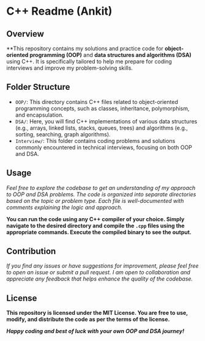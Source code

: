 # C++ Readme (Ankit)

## Overview
**This repository contains my solutions and practice code for **object-oriented programming (OOP)** and **data structures and algorithms (DSA)** using C++. It is specifically tailored to help me prepare for coding interviews and improve my problem-solving skills.

## Folder Structure
- `OOP/`: This directory contains C++ files related to object-oriented programming concepts, such as classes, inheritance, polymorphism, and encapsulation.
- `DSA/`: Here, you will find C++ implementations of various data structures (e.g., arrays, linked lists, stacks, queues, trees) and algorithms (e.g., sorting, searching, graph algorithms).
- `Interview/`: This folder contains coding problems and solutions commonly encountered in technical interviews, focusing on both OOP and DSA.

## Usage
*Feel free to explore the codebase to get an understanding of my approach to OOP and DSA problems. The code is organized into separate directories based on the topic or problem type. Each file is well-documented with comments explaining the logic and approach.*

**You can run the code using any C++ compiler of your choice. Simply navigate to the desired directory and compile the `.cpp` files using the appropriate commands. Execute the compiled binary to see the output.**

## Contribution
*If you find any issues or have suggestions for improvement, please feel free to open an issue or submit a pull request. I am open to collaboration and appreciate any feedback that helps enhance the quality of the codebase.*

## License
**This repository is licensed under the **MIT License**. You are free to use, modify, and distribute the code as per the terms of the license.**

***Happy coding and best of luck with your own OOP and DSA journey!***
